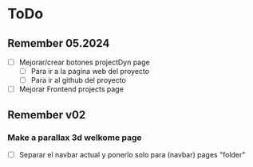 # ToDo

## Remember 05.2024

- [ ] Mejorar/crear botones projectDyn page
    - [ ] Para ir a la pagina web del proyecto
    - [ ] Para ir al github del proyecto

- [ ] Mejorar Frontend projects page

## Remember v02

### Make a parallax 3d welkome page
- [ ] Separar el navbar actual y ponerlo solo para (navbar) pages "folder"